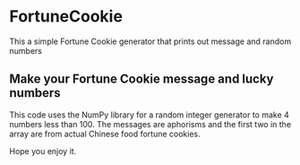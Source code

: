 # FortuneCookie
This a simple Fortune Cookie generator that prints out message and random numbers

## Make your Fortune Cookie message and lucky numbers

This code uses the NumPy library for a random integer generator to make 4 numbers less than 100. 
The messages are aphorisms and the first two in the array are from actual Chinese food fortune cookies. 

Hope you enjoy it.
